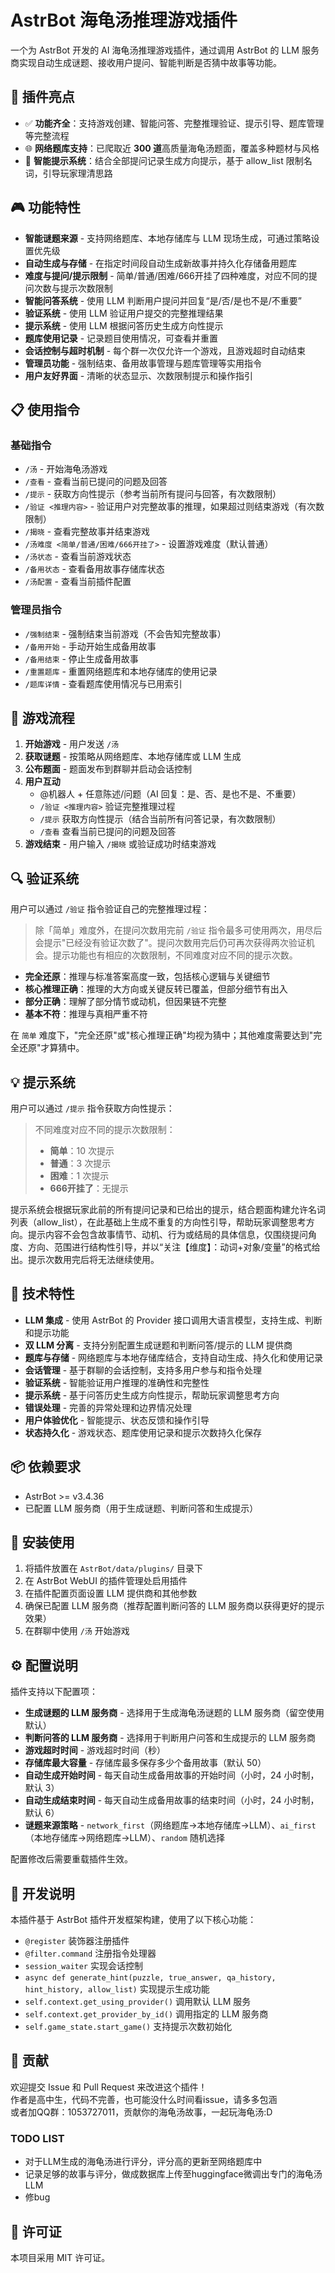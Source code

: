 # AstrBot 海龟汤推理游戏插件

一个为 AstrBot 开发的 AI 海龟汤推理游戏插件，通过调用 AstrBot 的 LLM 服务商实现自动生成谜题、接收用户提问、智能判断是否猜中故事等功能。

## 🌟 插件亮点

- ✅ **功能齐全**：支持游戏创建、智能问答、完整推理验证、提示引导、题库管理等完整流程
- 🌐 **网络题库支持**：已爬取近 **300 道**高质量海龟汤题面，覆盖多种题材与风格
- 🧠 **智能提示系统**：结合全部提问记录生成方向提示，基于 allow_list 限制名词，引导玩家理清思路


## 🎮 功能特性

- **智能谜题来源** - 支持网络题库、本地存储库与 LLM 现场生成，可通过策略设置优先级
- **自动生成与存储** - 在指定时间段自动生成新故事并持久化存储备用题库
- **难度与提问/提示限制** - 简单/普通/困难/666开挂了四种难度，对应不同的提问次数与提示次数限制
- **智能问答系统** - 使用 LLM 判断用户提问并回复“是/否/是也不是/不重要”
- **验证系统** - 使用 LLM 验证用户提交的完整推理结果
- **提示系统** - 使用 LLM 根据问答历史生成方向性提示
- **题库使用记录** - 记录题目使用情况，可查看并重置
- **会话控制与超时机制** - 每个群一次仅允许一个游戏，且游戏超时自动结束
- **管理员功能** - 强制结束、备用故事管理与题库管理等实用指令
- **用户友好界面** - 清晰的状态显示、次数限制提示和操作指引

## 📋 使用指令

### 基础指令

- `/汤` - 开始海龟汤游戏
- `/查看` - 查看当前已提问的问题及回答
- `/提示` - 获取方向性提示（参考当前所有提问与回答，有次数限制）
- `/验证 <推理内容>` - 验证用户对完整故事的推理，如果超过则结束游戏（有次数限制）
- `/揭晓` - 查看完整故事并结束游戏
- `/汤难度 <简单/普通/困难/666开挂了>` - 设置游戏难度（默认普通）
- `/汤状态` - 查看当前游戏状态
- `/备用状态` - 查看备用故事存储库状态
- `/汤配置` - 查看当前插件配置

### 管理员指令

- `/强制结束` - 强制结束当前游戏（不会告知完整故事）
- `/备用开始` - 手动开始生成备用故事
- `/备用结束` - 停止生成备用故事
- `/重置题库` - 重置网络题库和本地存储库的使用记录
- `/题库详情` - 查看题库使用情况与已用索引

## 🎯 游戏流程

1. **开始游戏** - 用户发送 `/汤`
2. **获取谜题** - 按策略从网络题库、本地存储库或 LLM 生成
3. **公布题面** - 题面发布到群聊并启动会话控制
4. **用户互动**
   - @机器人 + 任意陈述/问题（AI 回复：是、否、是也不是、不重要）
   - `/验证 <推理内容>` 验证完整推理过程
   - `/提示` 获取方向性提示（结合当前所有问答记录，有次数限制）
   - `/查看` 查看当前已提问的问题及回答
5. **游戏结束** - 用户输入 `/揭晓` 或验证成功时结束游戏

## 🔍 验证系统

用户可以通过 `/验证` 指令验证自己的完整推理过程：

> 除「简单」难度外，在提问次数用完前 `/验证` 指令最多可使用两次，用尽后会提示"已经没有验证次数了"。提问次数用完后仍可再次获得两次验证机会。提示功能也有相应的次数限制，不同难度对应不同的提示次数。

- **完全还原**：推理与标准答案高度一致，包括核心逻辑与关键细节
- **核心推理正确**：推理的大方向或关键反转已覆盖，但部分细节有出入
- **部分正确**：理解了部分情节或动机，但因果链不完整
- **基本不符**：推理与真相严重不符

在 `简单` 难度下，"完全还原"或"核心推理正确"均视为猜中；其他难度需要达到"完全还原"才算猜中。

## 💡 提示系统

用户可以通过 `/提示` 指令获取方向性提示：

> 不同难度对应不同的提示次数限制：
> - **简单**：10 次提示
> - **普通**：3 次提示  
> - **困难**：1 次提示
> - **666开挂了**：无提示

提示系统会根据玩家此前的所有提问记录和已给出的提示，结合题面构建允许名词列表（allow_list），在此基础上生成不重复的方向性引导，帮助玩家调整思考方向。提示内容不会包含故事情节、动机、行为或结局的具体信息，仅围绕提问角度、方向、范围进行结构性引导，并以“关注【维度】：动词+对象/变量”的格式给出。提示次数用完后将无法继续使用。

## 🔧 技术特性

- **LLM 集成** - 使用 AstrBot 的 Provider 接口调用大语言模型，支持生成、判断和提示功能
- **双 LLM 分离** - 支持分别配置生成谜题和判断问答/提示的 LLM 提供商
- **题库与存储** - 网络题库与本地存储库结合，支持自动生成、持久化和使用记录
- **会话管理** - 基于群聊的会话控制，支持多用户参与和指令处理
- **验证系统** - 智能验证用户推理的准确性和完整性
- **提示系统** - 基于问答历史生成方向性提示，帮助玩家调整思考方向
- **错误处理** - 完善的异常处理和边界情况处理
- **用户体验优化** - 智能提示、状态反馈和操作引导
- **状态持久化** - 游戏状态、题库使用记录和提示次数持久化保存

## 📦 依赖要求

- AstrBot >= v3.4.36
- 已配置 LLM 服务商（用于生成谜题、判断问答和生成提示）

## 🚀 安装使用

1. 将插件放置在 `AstrBot/data/plugins/` 目录下
2. 在 AstrBot WebUI 的插件管理处启用插件
3. 在插件配置页面设置 LLM 提供商和其他参数
4. 确保已配置 LLM 服务商（推荐配置判断问答的 LLM 服务商以获得更好的提示效果）
5. 在群聊中使用 `/汤` 开始游戏

## ⚙️ 配置说明

插件支持以下配置项：

- **生成谜题的 LLM 服务商** - 选择用于生成海龟汤谜题的 LLM 服务商（留空使用默认）
- **判断问答的 LLM 服务商** - 选择用于判断用户问答和生成提示的 LLM 服务商
- **游戏超时时间** - 游戏超时时间（秒）
- **存储库最大容量** - 存储库最多保存多少个备用故事（默认 50）
- **自动生成开始时间** - 每天自动生成备用故事的开始时间（小时，24 小时制，默认 3）
- **自动生成结束时间** - 每天自动生成备用故事的结束时间（小时，24 小时制，默认 6）
- **谜题来源策略** - `network_first`（网络题库→本地存储库→LLM）、`ai_first`（本地存储库→网络题库→LLM）、`random` 随机选择

配置修改后需要重载插件生效。

## 📝 开发说明

本插件基于 AstrBot 插件开发框架构建，使用了以下核心功能：

- `@register` 装饰器注册插件
- `@filter.command` 注册指令处理器
- `session_waiter` 实现会话控制
- `async def generate_hint(puzzle, true_answer, qa_history, hint_history, allow_list)` 实现提示生成功能
- `self.context.get_using_provider()` 调用默认 LLM 服务
- `self.context.get_provider_by_id()` 调用指定的 LLM 服务商
- `self.game_state.start_game()` 支持提示次数初始化

## 🤝 贡献

欢迎提交 Issue 和 Pull Request 来改进这个插件！  
作者是高中生，代码不完善，也可能没什么时间看issue，请多多包涵  
或者加QQ群：1053727011，贡献你的海龟汤故事，一起玩海龟汤:D


### TODO LIST

- 对于LLM生成的海龟汤进行评分，评分高的更新至网络题库中
- 记录足够的故事与评分，做成数据库上传至huggingface微调出专门的海龟汤LLM
- 修bug

## 📄 许可证

本项目采用 MIT 许可证。

